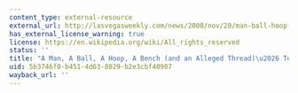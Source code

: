 ```yaml
---
content_type: external-resource
external_url: http://lasvegasweekly.com/news/2008/nov/20/man-ball-hoop-bench-and-alleged-thread-teller/#/0
has_external_license_warning: true
license: https://en.wikipedia.org/wiki/All_rights_reserved
status: ''
title: "A Man, A Ball, A Hoop, A Bench (and an Alleged Thread)\u2026 Teller!"
uid: 5b3746f0-b451-4d63-8029-b2e3cbf40907
wayback_url: ''
---
```

